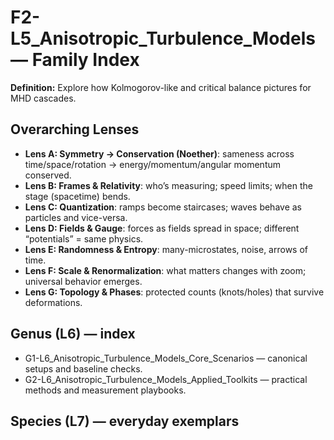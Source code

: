 # F2-L5_Anisotropic_Turbulence_Models — Family Index
**Definition:** Explore how Kolmogorov-like and critical balance pictures for MHD cascades.

## Overarching Lenses

- **Lens A: Symmetry -> Conservation (Noether)**: sameness across time/space/rotation → energy/momentum/angular momentum conserved.
- **Lens B: Frames & Relativity**: who’s measuring; speed limits; when the stage (spacetime) bends.
- **Lens C: Quantization**: ramps become staircases; waves behave as particles and vice-versa.
- **Lens D: Fields & Gauge**: forces as fields spread in space; different “potentials” = same physics.
- **Lens E: Randomness & Entropy**: many-microstates, noise, arrows of time.
- **Lens F: Scale & Renormalization**: what matters changes with zoom; universal behavior emerges.
- **Lens G: Topology & Phases**: protected counts (knots/holes) that survive deformations.

## Genus (L6) — index
- G1-L6_Anisotropic_Turbulence_Models_Core_Scenarios — canonical setups and baseline checks.
- G2-L6_Anisotropic_Turbulence_Models_Applied_Toolkits — practical methods and measurement playbooks.

## Species (L7) — everyday exemplars
